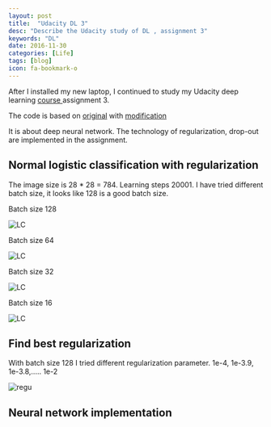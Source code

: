 ```yaml
---
layout: post
title:  "Udacity DL 3"
desc: "Describe the Udacity study of DL , assignment 3"
keywords: "DL"
date: 2016-11-30
categories: [Life]
tags: [blog]
icon: fa-bookmark-o
---
```


After I installed my new laptop, I continued to study my Udacity deep learning
[course ](https://classroom.udacity.com/courses/ud730) assignment 3.

The code is based on [original](https://github.com/Arn-O/udacity-deep-learning)
with [modification](https://github.com/rdcsung/udacity-deep-learning)

It is about deep neural network.
The technology of regularization, drop-out are implemented in the assignment.

## Normal logistic classification with regularization

The image size is 28 * 28 = 784.
Learning steps 20001.
I have tried different batch size, it looks like 128 is a good batch size.

Batch size 128

![LC](https://rdcsung.github.io/static/img/blog/udacity/learning_curve_1.png)

Batch size 64

![LC](https://rdcsung.github.io/static/img/blog/udacity/learning_curve_2.png)

Batch size 32

![LC](https://rdcsung.github.io/static/img/blog/udacity/learning_curve_3.png)

Batch size 16

![LC](https://rdcsung.github.io/static/img/blog/udacity/learning_curve_4.png)


## Find best regularization
With batch size 128
I tried different regularization parameter.
1e-4, 1e-3.9, 1e-3.8,.....   1e-2

![regu](https://rdcsung.github.io/static/img/blog/udacity/regu-1.png)

## Neural network implementation
